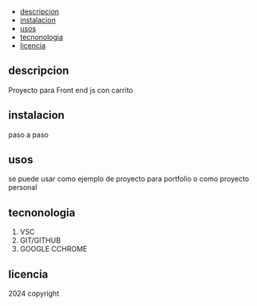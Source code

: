 
- [descripcion](#descripcion)
- [instalacion](#instalacion)
- [usos](#usos)
- [tecnonologia](#tecnonologia)
- [licencia](#licencia)


## descripcion
Proyecto para Front end js con carrito

## instalacion
paso a paso

## usos
se puede usar como ejemplo de proyecto para portfolio o como proyecto personal

## tecnonologia
1. VSC
2. GIT/GITHUB
3. GOOGLE CCHROME
   
## licencia
2024 copyright